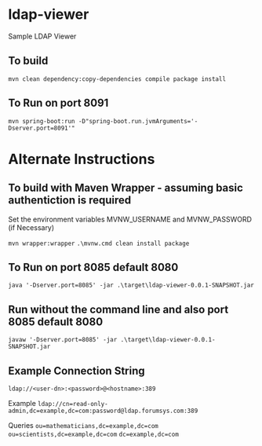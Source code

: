 # ldap-viewer

Sample LDAP Viewer 

## To build  

`mvn clean dependency:copy-dependencies compile package install`

## To Run on port 8091

`mvn spring-boot:run -D"spring-boot.run.jvmArguments='-Dserver.port=8091'"`

# Alternate Instructions

## To build with Maven Wrapper - assuming basic authentiction is required
Set the environment variables MVNW_USERNAME and MVNW_PASSWORD (if Necessary)

`mvn wrapper:wrapper`
`.\mvnw.cmd clean install package`

## To Run on port 8085 default 8080

`java '-Dserver.port=8085' -jar .\target\ldap-viewer-0.0.1-SNAPSHOT.jar`

## Run without the command line and also port 8085 default 8080

`javaw '-Dserver.port=8085' -jar .\target\ldap-viewer-0.0.1-SNAPSHOT.jar`

## Example Connection String

`ldap://<user-dn>:<password>@<hostname>:389`

Example
`ldap://cn=read-only-admin,dc=example,dc=com:password@ldap.forumsys.com:389`

Queries
`ou=mathematicians,dc=example,dc=com`
`ou=scientists,dc=example,dc=com`
`dc=example,dc=com`

